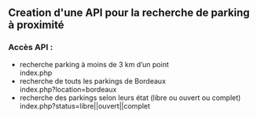 ## Creation d'une API pour la recherche de parking à proximité

### Accès API :
- recherche parking à moins de 3 km d’un point   
  index.php 
- recherche de touts les parkings de Bordeaux   
  index.php?location=bordeaux 
- recherche des parkings selon leurs état (libre ou ouvert ou complet)   
  index.php?status=libre||ouvert||complet 
